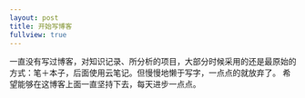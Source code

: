 ```yaml
---
layout: post
title: 开始写博客
fullview: true
---
```


一直没有写过博客，对知识记录、所分析的项目，大部分时候采用的还是最原始的方式：笔＋本子，后面使用云笔记。但慢慢地懒于写字，一点点的就放弃了。
希望能够在这博客上面一直坚持下去，每天进步一点点。